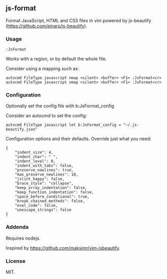 js-format
---------
Format JavaScript, HTML and CSS files in vim powered by js-beautify
(https://github.com/einars/js-beautify).

### Usage
```
:JsFormat
```

Works with a region, or by default the whole file.

Consider using a mapping such as:
```
autocmd FileType javascript nmap <silent> <buffer> <F1> :JsFormat<cr>
autocmd FileType javascript vmap <silent> <buffer> <F1> :JsFormat<cr>
```

### Configuration
Optionally set the config file with b:JsFormat_config

Consider an autocmd to set the config:

```
autocmd FileType javascript let b:JsFormat_config = "~/.js-beautify.json"
```

Configuration options and their defaults. Override just what you need:

```
{
    "indent_size": 4,
    "indent_char": " ",
    "indent_level": 0,
    "indent_with_tabs": false,
    "preserve_newlines": true,
    "max_preserve_newlines": 10,
    "jslint_happy": false,
    "brace_style": "collapse",
    "keep_array_indentation": false,
    "keep_function_indentation": false,
    "space_before_conditional": true,
    "break_chained_methods": false,
    "eval_code": false,
    "unescape_strings": false
}
```

### Addenda
Requires nodejs.

Inspired by https://github.com/maksimr/vim-jsbeautify.

### License
MIT.
